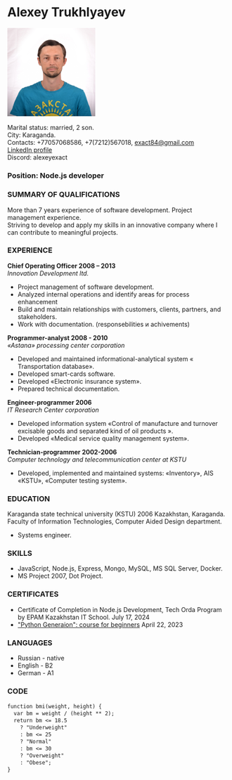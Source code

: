 # Alexey Trukhlyayev

<img src="./MyFoto.jpg" width="200" />
<!-- ![Моё фото](./MyFoto.jpg) -->

Marital status: married, 2 son.  
Сity: Karaganda.  
Contacts: +77057068586, +7(7212)567018, exact84@gmail.com  
[LinkedIn profile](https://www.linkedin.com/in/alexey-trukhlyayev-65b8072a/)  
Discord: alexeyexact

### Position: Node.js developer

### SUMMARY OF QUALIFICATIONS

More than 7 years experience of software development. Project management experience.  
Striving to develop and apply my skills in an innovative company where I can contribute to meaningful projects.

### EXPERIENCE

**Chief Operating Officer 2008 – 2013**  
_Innovation Development ltd._

- Project management of software development.
- Analyzed internal operations and identify areas for process enhancement
- Build and maintain relationships with customers, clients, partners, and stakeholders.
- Work with documentation.
  (responsebilities и achivements)

**Programmer-analyst 2008 - 2010**  
_«Astana» processing center corporation_

- Developed and maintained informational-analytical system « Transportation database».
- Developed smart-cards software.
- Developed «Electronic insurance system».
- Prepared technical documentation.

**Engineer-programmer 2006**  
_IT Research Center corporation_

- Developed information system «Control of manufacture and turnover excisable goods and separated kind of oil products ».
- Developed «Medical service quality management system».

**Technician-programmer 2002-2006**  
_Computer technology and telecommunication center at KSTU_

- Developed, implemented and maintained systems: «Inventory», AIS «KSTU», «Computer testing system».

### EDUCATION

Karaganda state technical university (KSTU) 2006
Kazakhstan, Karaganda.
Faculty of Information Technologies, Computer Aided Design department.

- Systems engineer.

### SKILLS

- JavaScript, Node.js, Express, Mongo, MySQL, MS SQL Server, Docker.
- MS Project 2007, Dot Project.

### CERTIFICATES

- Certificate of Completion in Node.js Development, Tech Orda Program by EPAM Kazakhstan IT School. July 17, 2024
- ["Python Generaion": course for beginners](https://stepik.org/cert/2040159?lang=en) April 22, 2023

### LANGUAGES

- Russian - native
- English - B2
- German - A1

### CODE

```
function bmi(weight, height) {
  var bm = weight / (height ** 2);
  return bm <= 18.5
    ? "Underweight"
    : bm <= 25
    ? "Normal"
    : bm <= 30
    ? "Overweight"
    : "Obese";
}
```
